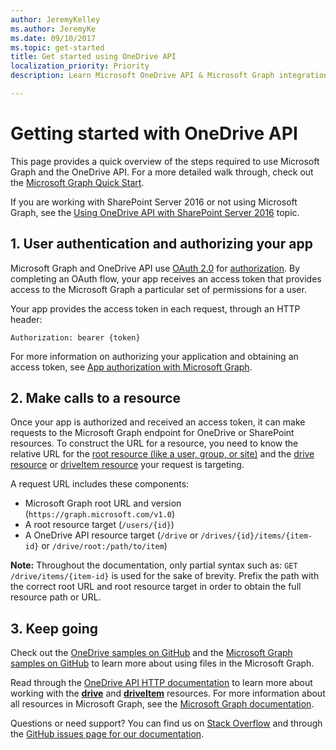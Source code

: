 ```yaml
---
author: JeremyKelley
ms.author: JeremyKe
ms.date: 09/10/2017
ms.topic: get-started
title: Get started using OneDrive API
localization_priority: Priority
description: Learn Microsoft OneDrive API & Microsoft Graph integration for user authentication, app authorization, and resource access. Get started now.

---
```

# Getting started with OneDrive API

This page provides a quick overview of the steps required to use Microsoft Graph and the OneDrive API.
For a more detailed walk through, check out the [Microsoft Graph Quick Start](https://aka.ms/graph-get-started).

If you are working with SharePoint Server 2016 or not using Microsoft Graph, see the [Using OneDrive API with SharePoint Server 2016](sharepoint-server-2016.md) topic.

## 1. User authentication and authorizing your app

Microsoft Graph and OneDrive API use [OAuth 2.0](http://oauth.net/2/) for [authorization](authentication.md).
By completing an OAuth flow, your app receives an access token that provides access to the Microsoft Graph a particular set of permissions for a user.

Your app provides the access token in each request, through an HTTP header:

`Authorization: bearer {token}`

For more information on authorizing your application and obtaining an access token, see [App authorization with Microsoft Graph](https://aka.ms/graph-auth-overview).

## 2. Make calls to a resource

Once your app is authorized and received an access token, it can make requests to the Microsoft Graph endpoint for OneDrive or SharePoint resources.
To construct the URL for a resource, you need to know the relative URL for the [root resource (like a user, group, or site)](../index.md#microsoft-graph-root-resources) and the [drive resource](../resources/drive.md) or [driveItem resource](../resources/driveitem.md) your request is targeting.

A request URL includes these components:

* Microsoft Graph root URL and version (`https://graph.microsoft.com/v1.0`)
* A root resource target (`/users/{id}`)
* A OneDrive API resource target (`/drive` or `/drives/{id}/items/{item-id}` or `/drive/root:/path/to/item`)

**Note:** Throughout the documentation, only partial syntax such as: `GET /drive/items/{item-id}` is used for the sake of brevity.
Prefix the path with the correct root URL and root resource target in order to obtain the full resource path or URL.

## 3. Keep going

Check out the [OneDrive samples on GitHub](https://github.com/onedrive) and the [Microsoft Graph samples on GitHub](https://github.com/microsoftgraph) to learn more about using files in the Microsoft Graph.

Read through the [OneDrive API HTTP documentation](../index.md) to learn more about working with the [**drive**](../resources/drive.md) and [**driveItem**](../resources/driveitem.md) resources.
For more information about all resources in Microsoft Graph, see the [Microsoft Graph documentation](https://graph.microsoft.com).

Questions or need support? You can find us on [Stack Overflow](http://stackoverflow.com/questions/tagged/onedrive) and through the [GitHub issues page for our documentation](https://github.com/onedrive/onedrive-api-docs/issues).

<!-- {
  "type": "#page.annotation",
  "description": "Quick walkthrough for using Microsoft Graph to access files in OneDrive or SharePoint",
  "keywords": "http,auth,onedrive,api,sharepoint",
  "section": "documentation",
  "tocPath": "Overview/Getting started",
  "tocIndex": -100
} -->
